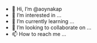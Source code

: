 - 👋 Hi, I’m @aoynakap
- 👀 I’m interested in ...
- 🌱 I’m currently learning ...
- 💞️ I’m looking to collaborate on ...
- 📫 How to reach me ...

<!---
aoynakap/aoynakap is a ✨ special ✨ repository because its `README.md` (this file) appears on your GitHub profile.
You can click the Preview link to take a look at your changes.
--->
